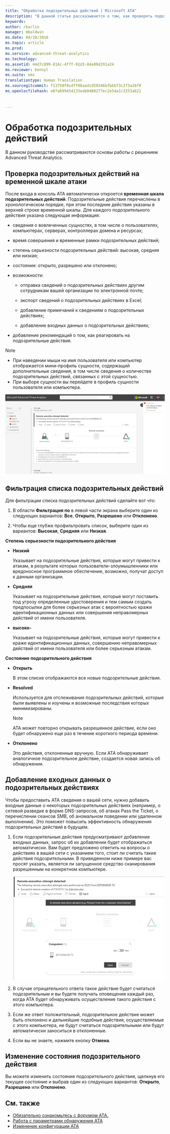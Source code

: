 ```yaml
---
title: "Обработка подозрительных действий | Microsoft ATA"
description: "В данной статье рассказывается о том, как проверять подозрительные действия, выявленные АТА."
keywords: 
author: rkarlin
manager: mbaldwin
ms.date: 04/28/2016
ms.topic: article
ms.prod: 
ms.service: advanced-threat-analytics
ms.technology: 
ms.assetid: 44d7c899-816c-4f7f-91d3-84a09d291a24
ms.reviewer: bennyl
ms.suite: ems
translationtype: Human Translation
ms.sourcegitcommit: f13750f9cdff98aadcd59346bfbbb73c2f3a26f0
ms.openlocfilehash: e07ab99454133eab0480277ec2e54a1c3253a621


---
```


# Обработка подозрительных действий
В данном руководстве рассматриваются основы работы с решением Advanced Threat Analytics.

## Проверка подозрительных действий на временной шкале атаки
После входа в консоль ATA автоматически откроется **временная шкала подозрительных действий**. Подозрительные действия перечислены в хронологическом порядке, при этом последние действия указаны в верхней строке временной шкалы.
Для каждого подозрительного действия указана следующая информация:

-   сведения о вовлеченных сущностях, в том числе о пользователях, компьютерах, серверах, контроллерах домена и ресурсах;

-   время совершения и временные рамки подозрительных действий;

-   степень серьезности подозрительных действий: высокая, средняя или низкая;

-   состояние: открыто, разрешено или отклонено;

-   возможности:

    -   отправка сведений о подозрительных действиях другим сотрудникам вашей организации по электронной почте;

    -   экспорт сведений о подозрительных действиях в Excel;

    -   добавление примечаний к сведениям о подозрительных действиях;

    -   добавление входных данных о подозрительных действиях;

-   добавление рекомендаций о том, как реагировать на подозрительные действия.

> [!NOTE]
> -   При наведении мыши на имя пользователя или компьютер отображается мини-профиль сущности, содержащий дополнительные сведения, в том числе сведения о количестве подозрительных действий, связанных с этой сущностью.
> -   При выборе сущности вы перейдете в профиль сущности пользователя или компьютера.

![Изображение временной шкалы подозрительных действий ATA](media/ATA-Suspicious-Activity-Timeline.JPG)

## Фильтрация списка подозрительных действий
Для фильтрации списка подозрительных действий сделайте вот что:

1.  В области **Фильтрация по** в левой части экрана выберите один из следующих вариантов: **Все**, **Открыто**, **Разрешено** или **Отклонено**.

2.  Чтобы еще глубже профильтровать список, выберите один из вариантов: **Высокая**, **Средняя** или **Низкая**.

**Степень серьезности подозрительного действия**

-   **Низкий**

    Указывает на подозрительные действия, которые могут привести к атакам, в результате которых пользователи-злоумышленники или вредоносное программное обеспечение, возможно, получат доступ к данным организации.

-   **Средняя**

    Указывает на подозрительные действия, которые могут поставить под угрозу определенные удостоверения и тем самым создать предпосылки для более серьезных атак с вероятностью кражи идентификационных данных или совершения неправомерных действий от имени пользователя.

-   **высоко-**

    Указывает на подозрительные действия, которые могут привести к краже идентификационных данных, совершению неправомерных действий от имени пользователя или более серьезным атакам.

**Состояние подозрительного действия**

-   **Открыть**

    В этом списке отображаются все новые подозрительные действия.

-   **Resolved**

    Используется для отслеживания подозрительных действий, которые были выявлены и изучены и возможные последствия которых минимизированы.

    > [!NOTE]
    > ATA может повторно открывать разрешенное действие, если оно будет обнаружено еще раз в течение короткого периода времени.

-   **Отклонено**

    Это действия, отклоненные вручную. Если ATA обнаруживает аналогичное подозрительное действие, создается новая запись об обнаружении.

## Добавление входных данных о подозрительных действиях
Чтобы предоставить ATA сведения о вашей сети, нужно добавить входные данные о некоторых подозрительных действиях (например, о сетевой разведке в форме DNS-запросов, об атаках Pass the Ticket, о перечислении сеансов SMB, об аномальном поведении или удаленном выполнении). Это поможет повысить эффективность обнаружения подозрительных действий в будущем.

1.  Если подозрительные действия предусматривают добавление входных данных, запрос об их добавлении будет отображаться автоматически. Вам будет предложено ответить на вопросы о действиях в вашей сети с указанием того, стоит ли считать такие действия подозрительными. В приведенном ниже примере вас просят указать, является ли запущенное средство сканирования разрешенным на конкретном компьютере.

    ![Изображение добавления в АТА входных данных для подозрительных действий](media/ATA-Input.JPG)

2.  В случае отрицательного ответа такое действие будет считаться подозрительным и вы будете получать оповещение каждый раз, когда АТА будет обнаруживать осуществление такого действия с этого компьютера.

3.  Если же ответ положительный, подозрительное действие может быть отклонено и дальнейшие подобные действия, осуществляемые с этого компьютера, не будут считаться подозрительными или будут автоматически заноситься в отклоненные.

4.  Если вы не знаете, нажмите кнопку **Отмена**.

## Изменение состояния подозрительного действия
Вы можете изменить состояние подозрительного действия, щелкнув его текущее состояние и выбрав один из следующих вариантов: **Открыто**, **Разрешено** или **Отклонено**.

## См. также
- [Обязательно ознакомьтесь с форумом ATA.](https://social.technet.microsoft.com/Forums/security/home?forum=mata)
- [Работа с параметрами обнаружения ATA](working-with-detection-settings.md)
- [Изменение конфигурации ATA](modifying-ata-configuration.md)



<!--HONumber=Jul16_HO4-->


